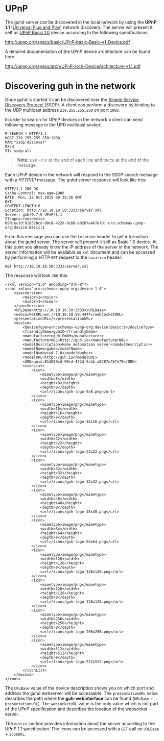 # UPnP

The guhd server can be discovered in the local network by using the **UPnP 1.1** ([Universal Plug and Play](https://en.wikipedia.org/wiki/Universal_Plug_and_Play)) network discovery. The server will present it self as [UPnP Basic 1.0](http://upnp.org/specs/basic/basic1/) device according to the following specifications:

http://upnp.org/specs/basic/UPnP-basic-Basic-v1-Device.pdf

A detailed documentation of the UPnP device architecture can be found here: 

http://upnp.org/specs/arch/UPnP-arch-DeviceArchitecture-v1.1.pdf

# Discovering guh in the network

Once guhd is started it can be discovered over the [Simple Service Discovery Protocol](https://en.wikipedia.org/wiki/Simple_Service_Discovery_Protocol) (SSDP). A client can perform a discovery by binding to the UDP multicast address `239.255.255.250` on port `1900`.

In order to search for UPnP devices in the network a client can send following message to the UPD multicast socket:

    M-SEARCH * HTTP/1.1
    HOST:239.255.255.250:1900
    MAN:"ssdp:discover"
    MX:4
    ST: ssdp:all

> **Note:** use `\r\n` at the end of each line and twice at the end of the message.

Each UPnP device in the network will respond to the SSDP search message with a *HTTP/1.1* message. The guhd server response will look like this:

    HTTP/1.1 200 OK
    Cache-Control: max-age=1900
    DATE: Mon, 12 Oct 2015 09:39:36 GMT
    EXT:
    CONTENT-LENGTH:0
    Location: http://10.10.10.50:3333/server.xml
    Server: guh/0.7.0 UPnP/1.1 
    ST:upnp:rootdevice
    USN:uuid:81d520cd-90cd-422d-9cbb-a0287e467e79::urn:schemas-upnp-org:device:Basic:1

From this message you can use the `Location` header to get information about the guhd server. The server will present it self as Basic 1.0 device. At this point you already know the IP address of the server in the network. The server information will be available as `xml` document and can be accessed by performing a HTTP `GET` request to the `Location` header:

    GET http://10.10.10.50:3333/server.xml

The response will look like this:

    <?xml version="1.0" encoding="UTF-8"?>
    <root xmlns="urn:schemas-upnp-org:device-1-0">
        <specVersion>
            <major>1</major>
            <minor>1</minor>
        </specVersion>
        <URLBase>http://10.10.10.50:3333</URLBase>
        <websocketURL>ws://10.10.10.50:4444</websocketURL>
        <presentationURL>/</presentationURL>
        <device>
            <deviceType>urn:schemas-upnp-org:device:Basic:1</deviceType>
            <friendlyName>guhIO</friendlyName>
            <manufacturer>guh GmbH</manufacturer>
            <manufacturerURL>http://guh.io</manufacturerURL>
            <modelDescription>Home automation server</modelDescription>
            <modelName>guhd</modelName>
            <modelNumber>0.7.0</modelNumber>
            <modelURL>http://guh.io</modelURL>
            <UDN>uuid:81d520cd-90cd-422d-9cbb-a0287e467e79</UDN>
            <iconList>
                <icon>
                    <mimetype>image/png</mimetype>
                    <width>8</width>
                    <height>8</height>
                    <depth>8</depth>
                    <url>/icons/guh-logo-8x8.png</url>
                </icon>
                <icon>
                    <mimetype>image/png</mimetype>
                    <width>16</width>
                    <height>16</height>
                    <depth>8</depth>
                    <url>/icons/guh-logo-16x16.png</url>
                </icon>
                <icon>
                    <mimetype>image/png</mimetype>
                    <width>22</width>
                    <height>22</height>
                    <depth>8</depth>
                    <url>/icons/guh-logo-22x22.png</url>
                </icon>
                <icon>
                    <mimetype>image/png</mimetype>
                    <width>32</width>
                    <height>32</height>
                    <depth>8</depth>
                    <url>/icons/guh-logo-32x32.png</url>
                </icon>
                <icon>
                    <mimetype>image/png</mimetype>
                    <width>48</width>
                    <height>48</height>
                    <depth>8</depth>
                    <url>/icons/guh-logo-48x48.png</url>
                </icon>
                <icon>
                    <mimetype>image/png</mimetype>
                    <width>64</width>
                    <height>64</height>
                    <depth>8</depth>
                    <url>/icons/guh-logo-64x64.png</url>
                </icon>
                <icon>
                    <mimetype>image/png</mimetype>
                    <width>120</width>
                    <height>120</height>
                    <depth>8</depth>
                    <url>/icons/guh-logo-120x120.png</url>
                </icon>
                <icon>
                    <mimetype>image/png</mimetype>
                    <width>128</width>
                    <height>128</height>
                    <depth>8</depth>
                    <url>/icons/guh-logo-128x128.png</url>
                </icon>
                <icon>
                    <mimetype>image/png</mimetype>
                    <width>256</width>
                    <height>256</height>
                    <depth>8</depth>
                    <url>/icons/guh-logo-256x256.png</url>
                </icon>
                <icon>
                    <mimetype>image/png</mimetype>
                    <width>512</width>
                    <height>512</height>
                    <depth>8</depth>
                    <url>/icons/guh-logo-512x512.png</url>
                </icon>
            </iconList>
        </device>
    </root>
   
The `URLBase` value of the device description shows you on which port and address the guhd webserver will be accessable. The `presentationURL` value describes the path where the **guh-webinterface** can be found (`URLBase` + `presentationURL`). The `websocketURL` value is the only value which is not part of the UPnP specification and describes the location of the websocket server.

The `device` section provides information about the server according to the UPnP 1.1 specification. The icons can be accessed with a `GET` call on `URLBase` + `iconURL`.












